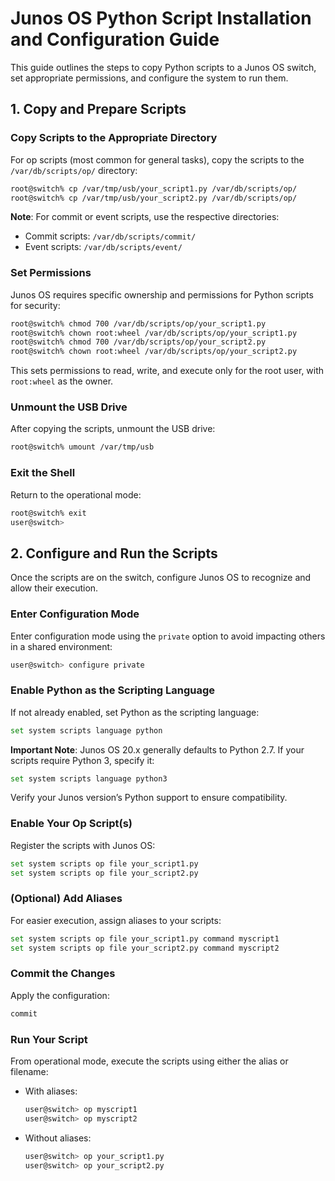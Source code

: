 # Junos OS Python Script Installation and Configuration Guide

This guide outlines the steps to copy Python scripts to a Junos OS switch, set appropriate permissions, and configure the system to run them.

## 1. Copy and Prepare Scripts

### Copy Scripts to the Appropriate Directory
For op scripts (most common for general tasks), copy the scripts to the `/var/db/scripts/op/` directory:

```bash
root@switch% cp /var/tmp/usb/your_script1.py /var/db/scripts/op/
root@switch% cp /var/tmp/usb/your_script2.py /var/db/scripts/op/
```

**Note**: For commit or event scripts, use the respective directories:
- Commit scripts: `/var/db/scripts/commit/`
- Event scripts: `/var/db/scripts/event/`

### Set Permissions
Junos OS requires specific ownership and permissions for Python scripts for security:

```bash
root@switch% chmod 700 /var/db/scripts/op/your_script1.py
root@switch% chown root:wheel /var/db/scripts/op/your_script1.py
root@switch% chmod 700 /var/db/scripts/op/your_script2.py
root@switch% chown root:wheel /var/db/scripts/op/your_script2.py
```

This sets permissions to read, write, and execute only for the root user, with `root:wheel` as the owner.

### Unmount the USB Drive
After copying the scripts, unmount the USB drive:

```bash
root@switch% umount /var/tmp/usb
```

### Exit the Shell
Return to the operational mode:

```bash
root@switch% exit
user@switch>
```

## 2. Configure and Run the Scripts

Once the scripts are on the switch, configure Junos OS to recognize and allow their execution.

### Enter Configuration Mode
Enter configuration mode using the `private` option to avoid impacting others in a shared environment:

```bash
user@switch> configure private
```

### Enable Python as the Scripting Language
If not already enabled, set Python as the scripting language:

```bash
set system scripts language python
```

**Important Note**: Junos OS 20.x generally defaults to Python 2.7. If your scripts require Python 3, specify it:

```bash
set system scripts language python3
```

Verify your Junos version’s Python support to ensure compatibility.

### Enable Your Op Script(s)
Register the scripts with Junos OS:

```bash
set system scripts op file your_script1.py
set system scripts op file your_script2.py
```

### (Optional) Add Aliases
For easier execution, assign aliases to your scripts:

```bash
set system scripts op file your_script1.py command myscript1
set system scripts op file your_script2.py command myscript2
```

### Commit the Changes
Apply the configuration:

```bash
commit
```

### Run Your Script
From operational mode, execute the scripts using either the alias or filename:

- With aliases:
  ```bash
  user@switch> op myscript1
  user@switch> op myscript2
  ```

- Without aliases:
  ```bash
  user@switch> op your_script1.py
  user@switch> op your_script2.py
  ```